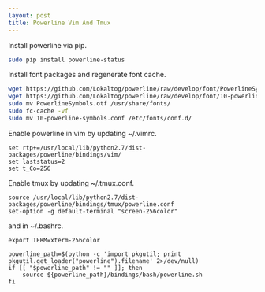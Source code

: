 ```yaml
---
layout: post
title: Powerline Vim And Tmux
---
```


Install powerline via pip.

```bash
sudo pip install powerline-status
```

Install font packages and regenerate font cache.

```bash
wget https://github.com/Lokaltog/powerline/raw/develop/font/PowerlineSymbols.otf 
wget https://github.com/Lokaltog/powerline/raw/develop/font/10-powerline-symbols.conf
sudo mv PowerlineSymbols.otf /usr/share/fonts/
sudo fc-cache -vf
sudo mv 10-powerline-symbols.conf /etc/fonts/conf.d/
```

Enable powerline in vim by updating ~/.vimrc.

```
set rtp+=/usr/local/lib/python2.7/dist-packages/powerline/bindings/vim/
set laststatus=2
set t_Co=256
```

Enable tmux by updating ~/.tmux.conf.

```
source /usr/local/lib/python2.7/dist-packages/powerline/bindings/tmux/powerline.conf
set-option -g default-terminal "screen-256color"
```

and in ~/.bashrc.

```
export TERM=xterm-256color

powerline_path=$(python -c 'import pkgutil; print pkgutil.get_loader("powerline").filename' 2>/dev/null)
if [[ "$powerline_path" != "" ]]; then
    source ${powerline_path}/bindings/bash/powerline.sh
fi  
```
